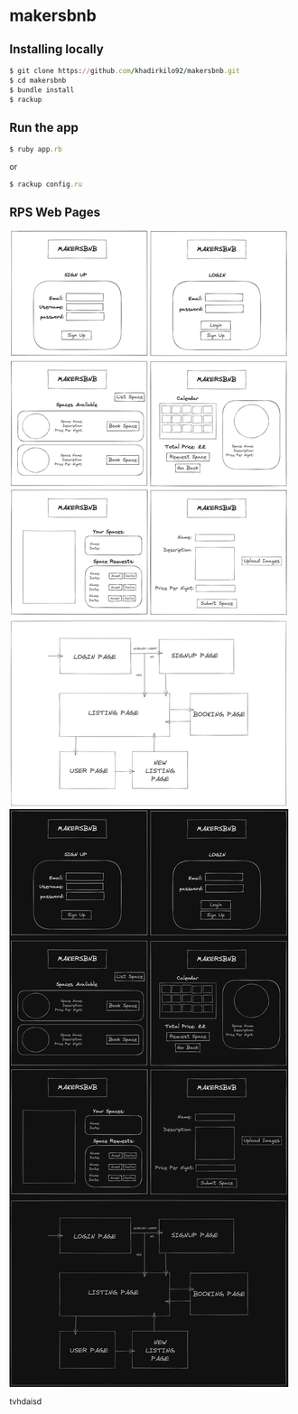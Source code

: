 # makersbnb
## Installing locally

```ruby
$ git clone https://github.com/khadirkilo92/makersbnb.git
$ cd makersbnb
$ bundle install
$ rackup
```
## Run the app

```ruby 
$ ruby app.rb
```
or

```ruby 
$ rackup config.ru
```

## RPS Web Pages

<img src="./images/makersbnb-mock-up.png">
<img src="./images/makersbnb-mock-up-2.png">

tvhdaisd